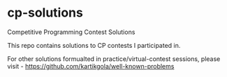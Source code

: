 # cp-solutions
Competitive Programming Contest Solutions

This repo contains solutions to CP contests I participated in.

For other solutions formualted in practice/virtual-contest sessions, please visit - https://github.com/kartikgola/well-known-problems
